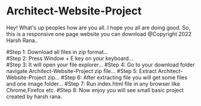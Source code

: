# Architect-Website-Project
Hey! What's up peoples how are you all. I hope you all are doing good. So, this is a responsive one page website you can download @Copyright 2022 Harsh Rana..

#Step 1: Download all files in zip format...<br>
#Step 2: Press Window + E key on your keyboard...<br>
#Step 3: It will open your file explorer...
#Step 4: Go to your download folder navigate Architect-Website-Project zip file...
#Step 5: Extract Architect-Website-Project zip...
#Step 6: After extracting file you will get some files and one image folder...
#Step 7: Run index.html file in any browser like Chrome,Firefox etc.
#Step 8: Now enjoy you will see small basic project created by harsh rana.
